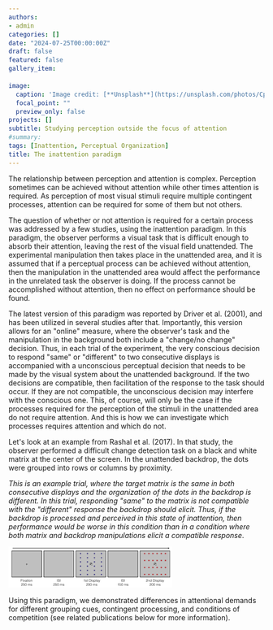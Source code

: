 ```yaml
---
authors:
- admin
categories: []
date: "2024-07-25T00:00:00Z"
draft: false
featured: false
gallery_item: 

image:
  caption: 'Image credit: [**Unsplash**](https://unsplash.com/photos/CpkOjOcXdUY)'
  focal_point: ""
  preview_only: false
projects: []
subtitle: Studying perception outside the focus of attention
#summary: 
tags: [Inattention, Perceptual Organization]
title: The inattention paradigm
---
```



The relationship between perception and attention is complex. Perception sometimes can be achieved without attention while other times attention is required. As perception of most visual stimuli require multiple contingent processes, attention can be required for some of them but not others. 

The question of whether or not attention is required for a certain process was addressed by a few studies, using the inattention paradigm. In this paradigm, the observer performs a visual task that is difficult enough to absorb their attention, leaving the rest of the visual field unattended. The experimental manipulation then takes place in the unattended area, and it is assumed that if a perceptual process can be achieved without attention, then the manipulation in the unattended area would affect the performance in the unrelated task the observer is doing. If the process cannot be accomplished without attention, then no effect on performance should be found. 

The latest version of this paradigm was reported by Driver et al. (2001), and has been utilized in several studies after that. Importantly, this version allows for an "online" measure, where the observer's task and the manipulation in the background both include a "change/no change" decision. Thus, in each trial of the experiment, the very conscious decision to respond "same" or "different" to two consecutive displays is accompanied with a unconscious perceptual decision that needs to be made by the visual system about the unattended background. If the two decisions are compatible, then facilitation of the response to the task should occur. If they are not compatible, the unconscious decision may interfere with the conscious one. This, of course, will only be the case if the processes required for the perception of the stimuli in the unattended area do not require attention. And this is how we can investigate which processes requires attention and which do not.

Let's look at an example from Rashal et al. (2017). In that study, the observer performed a difficult change detection task on a black and white matrix at the center of the screen. In the unattended backdrop, the dots were grouped into rows or columns by proximity. 

*This is an example trial, where the target matrix is the same in both consecutive displays and the organization of the dots in the backdrop is different. In this trial, responding "same" to the matrix is not compatible with the "different" response the backdrop should elicit. Thus, if the backdrop is processed and perceived in this state of inattention, then performance would be worse in this condition than in a condition where both matrix and backdrop manipulations elicit a compatible response*.

![png](./trial.png)  


Using this paradigm, we demonstrated differences in attentional demands for different grouping cues, contingent processing, and conditions of competition (see related publications below for more information).



